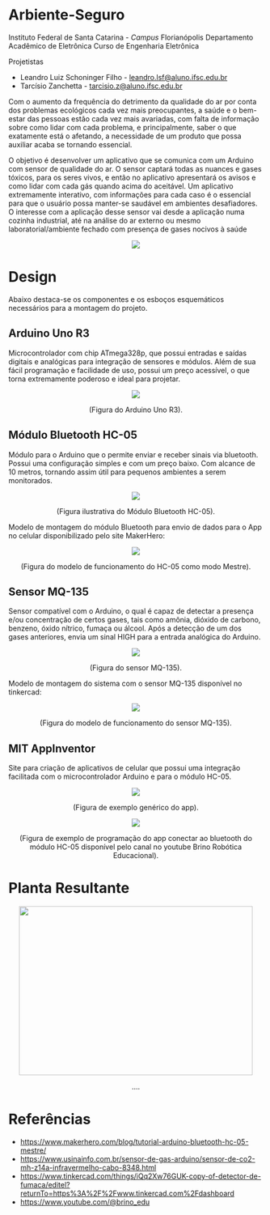 # Arbiente-Seguro

Instituto Federal de Santa Catarina - *Campus* Florianópolis
Departamento Acadêmico de Eletrônica
Curso de Engenharia Eletrônica

Projetistas

* Leandro Luiz Schoninger Filho - <leandro.lsf@aluno.ifsc.edu.br>
* Tarcísio Zanchetta - <tarcisio.z@aluno.ifsc.edu.br>


Com o aumento da frequência do detrimento da qualidade do ar por
conta dos problemas ecológicos cada vez mais preocupantes, a saúde e o
bem-estar das pessoas estão cada vez mais avariadas, com falta de
informação sobre como lidar com cada problema, e principalmente, saber o que
exatamente está o afetando, a necessidade de um produto que possa auxiliar
acaba se tornando essencial.

O objetivo é desenvolver um aplicativo que se comunica com um Arduino
com sensor de qualidade do ar. O sensor captará todas as nuances e gases
tóxicos, para os seres vivos, e então no aplicativo apresentará os avisos e
como lidar com cada gás quando acima do aceitável. Um aplicativo
extremamente interativo, com informações para cada caso é o essencial para
que o usuário possa manter-se saudável em ambientes desafiadores.
O interesse com a aplicação desse sensor vai desde a aplicação numa
cozinha industrial, até na análise do ar externo ou mesmo laboratorial/ambiente
fechado com presença de gases nocivos à saúde


<p align="center">
  <img src="https://github.com/user-attachments/assets/f3a6f94a-fe15-46d0-91bb-25d809eb9a3f">
</p>


# Design

  Abaixo destaca-se os componentes e os esboços esquemáticos necessários para a montagem do projeto.

## Arduino Uno R3

  Microcontrolador com chip ATmega328p, que possui entradas e saídas digitais e analógicas para integração de sensores e módulos. Além de sua fácil programação e facilidade de uso, possui um preço acessível, o que torna extremamente poderoso e ideal para projetar.

<p align="center">
  <img src="https://github.com/user-attachments/assets/58e84fa7-da44-4f20-aa4a-aa0d4f614356">
</p>
<p align="center">(Figura do Arduino Uno R3).</p>


## Módulo Bluetooth HC-05

Módulo para o Arduino que o permite enviar e receber sinais via bluetooth. Possui uma configuração simples e com um preço baixo. Com alcance de 10 metros, tornando assim útil para pequenos ambientes a serem monitorados.

<p align="center">
  <img src="https://github.com/user-attachments/assets/e5673005-e40a-4f9e-9864-4adf0303e5ab">
</p>
<p align="center">(Figura ilustrativa do Módulo Bluetooth HC-05).</p>


Modelo de montagem do módulo Bluetooth para envio de dados para o App no celular disponibilizado pelo site MakerHero:

<p align="center">
  <img src="https://github.com/user-attachments/assets/4f73ba83-8e0a-4c6d-9243-ca6956771557">
</p>
<p align="center">(Figura do modelo de funcionamento do HC-05 como modo Mestre).</p>


## Sensor MQ-135

Sensor compatível com o Arduino, o qual é capaz de detectar a presença e/ou concentração de certos gases, tais como amônia, dióxido de carbono, benzeno, óxido nítrico, fumaça ou álcool. Após a detecção de um dos gases anteriores, envia um sinal HIGH para a entrada analógica do Arduino. 

<p align="center">
  <img src="https://github.com/user-attachments/assets/d1641f76-6be4-4ef6-9b02-4e36e0524786">
</p>
<p align="center">(Figura do sensor MQ-135).</p>


Modelo de montagem do sistema com o sensor MQ-135 disponível no tinkercad:

<p align="center">
  <img src="https://github.com/user-attachments/assets/c5d18167-9eb6-4c59-a30e-511d01eaeacb">
</p>
<p align="center">(Figura do modelo de funcionamento do sensor MQ-135).</p>


## MIT AppInventor

Site para criação de aplicativos de celular que possui uma integração facilitada com o microcontrolador Arduino e para o módulo HC-05.

<p align="center">
  <img src="https://github.com/user-attachments/assets/373f85d0-1953-4447-ada9-faf233437bab">
</p>
<p align="center">(Figura de exemplo genérico do app).</p>




<p align="center">
  <img src="https://github.com/user-attachments/assets/e01d0f1d-46af-472e-aed8-f8e7cb80e46e">
</p>
<p align="center">(Figura de exemplo de programação do app conectar ao bluetooth do módulo HC-05 disponível pelo canal no youtube Brino Robótica Educacional).</p>



# Planta Resultante

<p align="center">
  <img width=462 height=334 src="https://github.com/user-attachments/assets/b1e0c797-3024-4e38-9362-ce7e15af6e52">
</p>
<p align="center">....</p>


# Referências
* https://www.makerhero.com/blog/tutorial-arduino-bluetooth-hc-05-mestre/
* https://www.usinainfo.com.br/sensor-de-gas-arduino/sensor-de-co2-mh-z14a-infravermelho-cabo-8348.html
* https://www.tinkercad.com/things/iQq2Xw76GUK-copy-of-detector-de-fumaca/editel?returnTo=https%3A%2F%2Fwww.tinkercad.com%2Fdashboard
* https://www.youtube.com/@brino_edu
